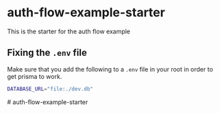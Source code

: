 # auth-flow-example-starter
This is the starter for the auth flow example

## Fixing the `.env` file

Make sure that you add the following to a `.env` file in your root in order to get prisma to work.

```sh
DATABASE_URL="file:./dev.db"
```
#   a u t h - f l o w - e x a m p l e - s t a r t e r  
 